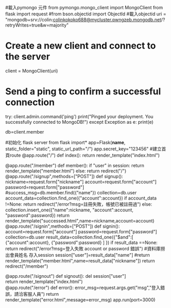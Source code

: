 #載入pymongo 元件
from pymongo.mongo_client import MongoClient
from flask import request
#from bson.objectid import ObjectId #載入objectid
uri = "mongodb+srv://colin:colinkokoko688@mycluster.pwngzeb.mongodb.net/?retryWrites=true&w=majority"
# Create a new client and connect to the server
client = MongoClient(uri)
# Send a ping to confirm a successful connection
try:
    client.admin.command('ping')
    print("Pinged your deployment. You successfully connected to MongoDB!")
except Exception as e:
    print(e)

db=client.member

#初始化 flask server
from flask import*
app=Flask(__name__,
          static_folder="static",
          static_url_path="/")
app.secret_key="123456"
#建立首頁route
@app.route("/")
def index():
    return render_template("index.html")

@app.route("/member")
def member():
    if "user" in session:
      return render_template("member.html")
    else:
      return redirect("/") 
@app.route("/signup",methods=["POST"])
def signup():
    nickname=request.form["nickname"]
    account=request.form["account"]
    password=request.form["password"]
    #success_msg=db.member.find({"name"})
    collection=db.user
    account_data=collection.find_one({"account":account})
    if account_data !=None:
       return redirect("/error?msg=註冊失敗，帳號已被註冊過")
    else:
       collection.insert_one({"name":nickname,
                              "account":account,
                              "password":password})
       return render_template("successed.html",name=nickname,account=account)
@app.route("/signin",methods=["POST"])
def signin():  
    account=request.form["account"]
    password=request.form["password"]
    collection=db.user
    result_data=collection.find_one({"$and":[
                                    {"account":account},
                                     {"password":password}
                                     ]
                                     }) 
    if result_data ==None:
       return redirect("/error?msg=登入失敗 account or password 錯誤")
       #資料庫撈出會員姓名 存入session
    session["user"]=result_data["name"]
       #return render_template("member.html",name=result_data["nickname"])
    return redirect("/member")
       
@app.route("/signout")
def signout():
    del session["user"]       
    return render_template("index.html")        
@app.route("/error")
def error():
    error_msg=request.args.get("msg","登入錯誤，請洽客服人員")
    return render_template("error.html",message=error_msg)
app.run(port=3000)

